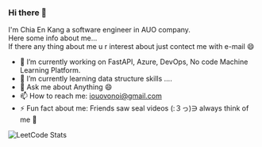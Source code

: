 ### Hi there 👋  
I'm Chia En Kang a software engineer in AUO company.  
Here some info about me...  
If there any thing about me u r interest about just contect me with e-mail 😄  

- 🔭 I’m currently working on FastAPI, Azure, DevOps, No code Machine Learning Platform. 
- 🌱 I’m currently learning data structure skills ....
- 💬 Ask me about Anything 😄
- 📫 How to reach me: iouovonoi@gmail.com
- ⚡ Fun fact about me: Friends saw seal videos (:３っ)∋ always think of me 🤣

![LeetCode Stats](https://leetcode.card.workers.dev/iouovonoi?theme=wtf&font=source_code_pro&extension=activity)
